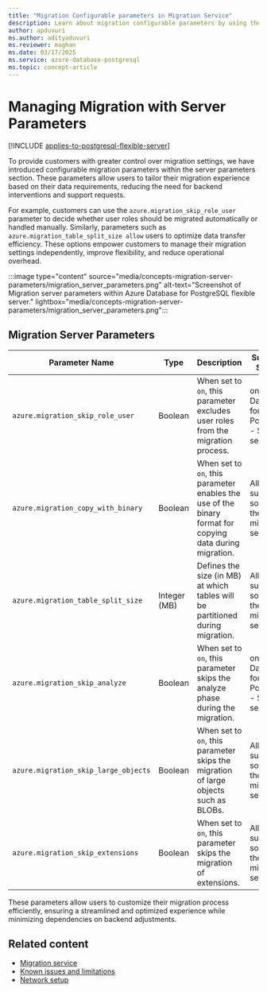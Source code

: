 ```yaml
---
title: "Migration Configurable parameters in Migration Service"
description: Learn about migration configurable parameters by using the migration service in Azure Database for PostgreSQL.
author: apduvuri
ms.author: adityaduvuri
ms.reviewer: maghan
ms.date: 03/17/2025
ms.service: azure-database-postgresql
ms.topic: concept-article
---
```


# Managing Migration with Server Parameters

[!INCLUDE [applies-to-postgresql-flexible-server](~/reusable-content/ce-skilling/azure/includes/postgresql/includes/applies-to-postgresql-flexible-server.md)]


To provide customers with greater control over migration settings, we have introduced configurable migration parameters within the server parameters section. These parameters allow users to tailor their migration experience based on their data requirements, reducing the need for backend interventions and support requests.

For example, customers can use the `azure.migration_skip_role_user` parameter to decide whether user roles should be migrated automatically or handled manually. Similarly, parameters such as `azure.migration_table_split_size allow` users to optimize data transfer efficiency. These options empower customers to manage their migration settings independently, improve flexibility, and reduce operational overhead.

:::image type="content" source="media/concepts-migration-server-parameters/migration_server_parameters.png" alt-text="Screenshot of Migration server parameters within Azure Database for PostgreSQL flexible server." lightbox="media/concepts-migration-server-parameters/migration_server_parameters.png":::

## Migration Server Parameters

| Parameter Name | Type | Description | Supported Sources |
| --- | --- | --- | --- |
| `azure.migration_skip_role_user` | Boolean | When set to `on`, this parameter excludes user roles from the migration process. | only Azure Database for PostgreSQL - Single server |
| `azure.migration_copy_with_binary` | Boolean | When set to `on`, this parameter enables the use of the binary format for copying data during migration. | All supported sources by the migration service |
| `azure.migration_table_split_size` | Integer (MB) | Defines the size (in MB) at which tables will be partitioned during migration. | All supported sources by the migration service |
| `azure.migration_skip_analyze` | Boolean | When set to `on`, this parameter skips the analyze phase during the migration. | only Azure Database for PostgreSQL - Single server |
| `azure.migration_skip_large_objects` | Boolean | When set to `on`, this parameter skips the migration of large objects such as BLOBs. | All supported sources by the migration service |
| `azure.migration_skip_extensions` | Boolean | When set to `on`, this parameter skips the migration of extensions. | All supported sources by the migration service |


These parameters allow users to customize their migration process efficiently, ensuring a streamlined and optimized experience while minimizing dependencies on backend adjustments.


## Related content

- [Migration service](concepts-migration-service-postgresql.md)
- [Known issues and limitations](concepts-known-issues-migration-service.md)
- [Network setup](how-to-network-setup-migration-service.md)
